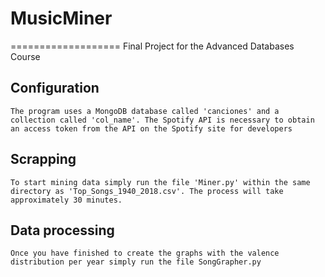 # MusicMiner
===================
Final Project for the Advanced Databases Course

Configuration
---------------------------------------
```
The program uses a MongoDB database called 'canciones' and a collection called 'col_name'. The Spotify API is necessary to obtain an access token from the API on the Spotify site for developers
```

Scrapping
---------------------------------------
```
To start mining data simply run the file 'Miner.py' within the same directory as 'Top_Songs_1940_2018.csv'. The process will take approximately 30 minutes.
```

Data processing
---------------------------------------
```
Once you have finished to create the graphs with the valence distribution per year simply run the file SongGrapher.py
```
